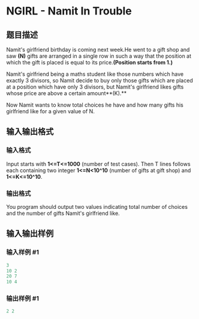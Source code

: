# NGIRL - Namit In Trouble

## 题目描述

Namit's girlfriend birthday is coming next week.He went to a gift shop and saw **(N)** gifts are arranged in a single row in such a way that the position at which the gift is placed is equal to its price.**(Position starts from 1.)**

Namit's girlfriend being a maths student like those numbers which have exactly 3 divisors, so Namit decide to buy only those gifts which are placed at a position which have only 3 divisors, but Namit's girlfriend likes gifts whose price are above a certain amount**(K).**

Now Namit wants to know total choices he have and how many gifts his girlfriend like for a given value of N.

## 输入输出格式

### 输入格式

Input starts with **1<=T<=1000** (number of test cases). Then T lines follows each containing two integer **1<=N<10^10** (number of gifts at gift shop) and **1<=K<=10^10**.

### 输出格式

You program should output two values indicating total number of choices and the number of gifts Namit's girlfriend like.

## 输入输出样例

### 输入样例 #1

```cpp
3
10 2
20 7
10 4
```


### 输出样例 #1

```cpp
2 2
```


